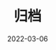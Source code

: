 ---
title: "归档"
date: 2022-03-06
layout: "archives"
slug: "归档"
menu:
    main:
        weight: 2
        params: 
            icon: archives
---